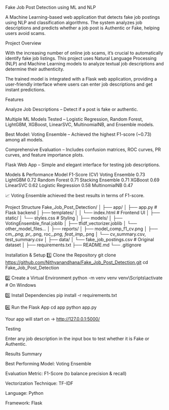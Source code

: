 Fake Job Post Detection using ML and NLP

A Machine Learning-based web application that detects fake job postings using NLP and classification algorithms.
The system analyzes job descriptions and predicts whether a job post is Authentic or Fake, helping users avoid scams.

Project Overview

With the increasing number of online job scams, it’s crucial to automatically identify fake job listings.
This project uses Natural Language Processing (NLP) and Machine Learning models to analyze textual job descriptions and determine their authenticity.

The trained model is integrated with a Flask web application, providing a user-friendly interface where users can enter job descriptions and get instant predictions.

Features

 Analyze Job Descriptions – Detect if a post is fake or authentic.

 Multiple ML Models Tested – Logistic Regression, Random Forest, LightGBM, XGBoost, LinearSVC, MultinomialNB, and Ensemble models.

 Best Model: Voting Ensemble – Achieved the highest F1-score (~0.73) among all models.

 Comprehensive Evaluation – Includes confusion matrices, ROC curves, PR curves, and feature importance plots.

 Flask Web App – Simple and elegant interface for testing job descriptions.

 Models & Performance
Model	F1-Score (CV)
Voting Ensemble	0.73
LightGBM	0.72
Random Forest	0.71
Stacking Ensemble	0.71
XGBoost	0.69
LinearSVC	0.62
Logistic Regression	0.58
MultinomialNB	0.47

📈 Voting Ensemble achieved the best results in terms of F1-score.

 Project Structure
Fake_Job_Post_Detection/
│
├── app/
│   ├── app.py                  # Flask backend
│   ├── templates/
│   │   └── index.html          # Frontend UI
│   ├── static/
│       └── styles.css          # Styling
│
├── models/
│   ├── VotingEnsemble_final.joblib
│   ├── tfidf_vectorizer.joblib
│   └── other_model_files...
│
├── reports/
│   ├── model_comp_f1_cv.png
│   ├── cm_*.png, pr_*.png, roc_*.png, feat_imp_*.png
│   └── cv_summary.csv, test_summary.csv
│
├── data/
│   └── fake_job_postings.csv   # Original dataset
│
├── requirements.txt
├── README.md
└── .gitignore

 Installation & Setup
1️⃣ Clone the Repository
git clone https://github.com/Nithyanandhana/Fake_Job_Post_Detection.git
cd Fake_Job_Post_Detection

2️⃣ Create a Virtual Environment
python -m venv venv
venv\Scripts\activate       # On Windows

3️⃣ Install Dependencies
pip install -r requirements.txt

4️⃣ Run the Flask App
cd app
python app.py


Your app will start on → http://127.0.0.1:5000/

 Testing

Enter any job description in the input box to test whether it is Fake or Authentic.

 Results Summary

Best Performing Model: Voting Ensemble

Evaluation Metric: F1-Score (to balance precision & recall)

Vectorization Technique: TF-IDF

Language: Python

Framework: Flask
